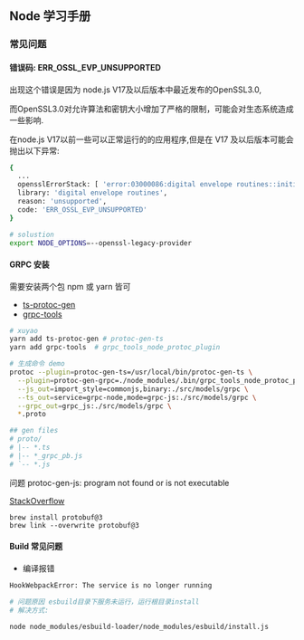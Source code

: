 ## Node 学习手册

### 常见问题

#### 错误码: ERR_OSSL_EVP_UNSUPPORTED

出现这个错误是因为 node.js V17及以后版本中最近发布的OpenSSL3.0,

而OpenSSL3.0对允许算法和密钥大小增加了严格的限制，可能会对生态系统造成一些影响.

在node.js V17以前一些可以正常运行的的应用程序,但是在 V17 及以后版本可能会抛出以下异常:

```sh
{
  ...
  opensslErrorStack: [ 'error:03000086:digital envelope routines::initialization error' ],
  library: 'digital envelope routines',
  reason: 'unsupported',
  code: 'ERR_OSSL_EVP_UNSUPPORTED'
}

# solustion
export NODE_OPTIONS=--openssl-legacy-provider
```

#### GRPC 安装

需要安装两个包 npm 或 yarn 皆可

- [ts-protoc-gen](npmjs.com/package/ts-protoc-gen)
- [grpc-tools](npmjs.com/package/grpc-tools)

```sh
# xuyao 
yarn add ts-protoc-gen # protoc-gen-ts
yarn add grpc-tools  # grpc_tools_node_protoc_plugin

# 生成命令 demo
protoc --plugin=protoc-gen-ts=/usr/local/bin/protoc-gen-ts \
  --plugin=protoc-gen-grpc=./node_modules/.bin/grpc_tools_node_protoc_plugin \
  --js_out=import_style=commonjs,binary:./src/models/grpc \
  --ts_out=service=grpc-node,mode=grpc-js:./src/models/grpc \
  --grpc_out=grpc_js:./src/models/grpc \
  *.proto

## gen files
# proto/
# |-- *.ts
# |-- *_grpc_pb.js
# `-- *.js

```

问题 
protoc-gen-js: program not found or is not executable

[StackOverflow](https://stackoverflow.com/questions/72572040/protoc-gen-js-program-not-found-or-is-not-executable)
```
brew install protobuf@3
brew link --overwrite protobuf@3
```

#### Build 常见问题

- 编译报错

``` sh
HookWebpackError: The service is no longer running

# 问题原因 esbuild目录下服务未运行，运行根目录install
# 解决方式: 

node node_modules/esbuild-loader/node_modules/esbuild/install.js
```
